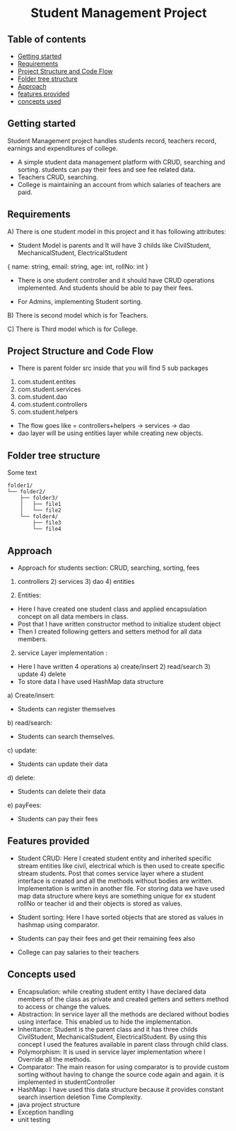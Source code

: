 <p align="center">
  <h1 align="center">Student Management Project</h1>
</p>


## Table of contents

- [Getting started](#getting-started)
- [Requirements](#requirements)
- [Project Structure and Code Flow](#project-structure-and-code-flow)
- [Folder tree structure](#folder-tree-structure)
- [Approach](#approach)
- [features provided](#features-provided)
- [concepts used](#concepts-used)

## Getting started

Student Management project handles students record, teachers record, earnings and expenditures of college.

- A simple student data management platform with CRUD, searching and sorting. students can pay their fees and see fee related data. 
- Teachers CRUD, searching. 
- College is maintaining an account from which salaries of teachers are paid. 


## Requirements

A) There is one student model in this project and it has following attributes:
- Student Model is parents and It will have 3 childs like CivilStudent, MechanicalStudent, ElectricalStudent

{ 
  name: string,
  email: string,
  age: int,
  rollNo: int
}

- There is one student controller and it should have CRUD operations implemented. And students should be able to pay their fees. 

- For Admins, implementing Student sorting.

B) There is second model which is for Teachers.

C) There is Third model which is for College.


## Project Structure and Code Flow

- There is parent folder src inside that you will find 5 sub packages
1) com.student.entites
2) com.student.services
3) com.student.dao
4) com.student.controllers
5) com.student.helpers
 
 - The flow goes like = controllers+helpers -> services -> dao
 - dao layer will be using entities layer while creating new objects. 


## Folder tree structure

Some text

```text
folder1/
└── folder2/
    ├── folder3/
    │   ├── file1
    │   └── file2
    └── folder4/
        ├── file3
        └── file4
```


## Approach
- Approach for students section: CRUD, searching, sorting, fees 
1) controllers 2) services  3) dao  4) entities


1) Entities: 
- Here I have created one student class and applied encapsulation concept on all data members in class.
- Post that I have written constructor method to initialize student object 
- Then I created following getters and setters method for all data members.
 

2) service Layer implementation : 
- Here I have written 4 operations a) create/insert 2) read/search 3) update 4) delete
- To store data I have used HashMap data structure

a) Create/insert: 
- Students can register themselves  

b) read/search: 
- Students can search themselves. 

c) update:
- Students can update their data

d) delete:
- Students can delete their data

e) payFees: 
- Students can pay their fees 



## Features provided
- Student CRUD: Here I created student entity and inherited specific stream entities like civil, electrical which is then used to create specific stream students. Post that comes service layer where a student interface is created and all the methods without bodies are written. Implementation is written in another file. For storing data we have used map data structure where keys are something unique for ex student rollNo or teacher id and their objects is stored as values.  

- Student sorting: Here I have sorted objects that are stored as values in hashmap using comparator.

- Students can pay their fees and get their remaining fees also

- College can pay salaries to their teachers



## Concepts used

- Encapsulation: while creating student entity I have declared data members of the class as private and created getters and setters method to access or change the values.
- Abstraction: In service layer all the methods are declared without bodies using interface. This enabled us to hide the implementation.
- Inheritance: Student is the parent class and it has three childs CivilStudent, MechanicalStudent, ElectricalStudent. By using this concept I used the features available in parent class through child class.
- Polymorphism: It is used in service layer implementation where I Override all the methods.
- Comparator: The main reason for using comparator is to provide custom sorting without having to change the source code again and again. it is implemented in studentController
- HashMap: I have used this data structure because it provides constant search insertion deletion Time Complexity.
- java project structure  
- Exception handling
- unit testing 

 


